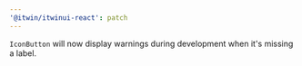 ```yaml
---
'@itwin/itwinui-react': patch
---
```


`IconButton` will now display warnings during development when it's missing a label.

